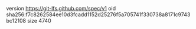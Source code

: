 version https://git-lfs.github.com/spec/v1
oid sha256:f7c8262584ee10d3fcadd1152d25276f5a705741f330738a8171c9743bc12108
size 4740
